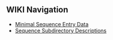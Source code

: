 ## WIKI Navigation

* [Minimal Sequence Entry Data](https://github.gatech.edu/gtDMMB/RNADB-sequence-data/wiki/MinimalSequenceEntryDataDescription)
* [Sequence Subdirectory Descriptions](https://github.gatech.edu/gtDMMB/RNADB-sequence-data/wiki/RNADBSequenceDataOrganization)